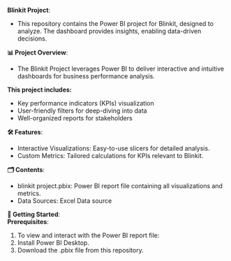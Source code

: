 **Blinkit Project**:<br>
- This repository contains the Power BI project for Blinkit, designed to analyze. The dashboard provides insights, enabling data-driven decisions.

**📊 Project Overview**:<br>
- The Blinkit Project leverages Power BI to deliver interactive and intuitive dashboards for business performance analysis.<br>  

**This project includes:**
- Key performance indicators (KPIs) visualization<br>
- User-friendly filters for deep-diving into data<br>
- Well-organized reports for stakeholders<br>

**🛠️ Features**:<br>
- Interactive Visualizations: Easy-to-use slicers for detailed analysis.<br>
- Custom Metrics: Tailored calculations for KPIs relevant to Blinkit.<br>

**🗂️ Contents**:<br>
- blinkit project.pbix: Power BI report file containing all visualizations and metrics.<br>
- Data Sources: Excel Data source<br>

**🚀 Getting Started**:<br>
**Prerequisites**:<br>
1. To view and interact with the Power BI report file:<br>
2. Install Power BI Desktop.<br>
3. Download the .pbix file from this repository.<br>


